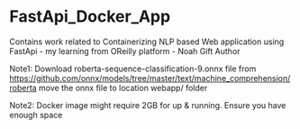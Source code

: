 # FastApi_Docker_App
Contains work related to Containerizing NLP based Web application using FastApi - my learning from OReilly platform - Noah Gift Author

Note1:
Download roberta-sequence-classification-9.onnx file from https://github.com/onnx/models/tree/master/text/machine_comprehension/roberta
move the onnx file to location webapp/ folder 

Note2:
Docker image might require 2GB for up & running. Ensure you have enough space

